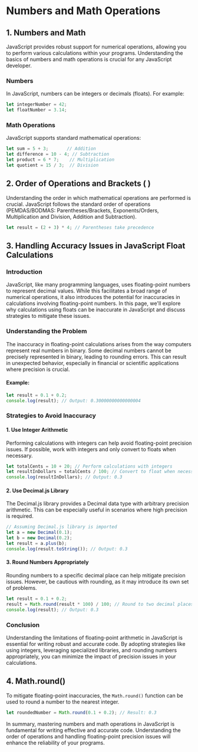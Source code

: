 # Numbers and Math Operations

## 1. Numbers and Math

JavaScript provides robust support for numerical operations, allowing you to perform various calculations within your
programs. Understanding the basics of numbers and math operations is crucial for any JavaScript developer.

### Numbers

In JavaScript, numbers can be integers or decimals (floats). For example:

```javascript
let integerNumber = 42;
let floatNumber = 3.14;
```

### Math Operations

JavaScript supports standard mathematical operations:

```javascript
let sum = 5 + 3;       // Addition
let difference = 10 - 4; // Subtraction
let product = 6 * 7;    // Multiplication
let quotient = 15 / 3;  // Division
```

## 2. Order of Operations and Brackets ( )

Understanding the order in which mathematical operations are performed is crucial. JavaScript follows the standard order
of operations (PEMDAS/BODMAS: Parentheses/Brackets, Exponents/Orders, Multiplication and Division, Addition and
Subtraction).

```javascript
let result = (2 + 3) * 4; // Parentheses take precedence
```

## 3. Handling Accuracy Issues in JavaScript Float Calculations

### Introduction

JavaScript, like many programming languages, uses floating-point numbers to represent decimal values. While this
facilitates a broad range of numerical operations, it also introduces the potential for inaccuracies in calculations
involving floating-point numbers. In this page, we'll explore why calculations using floats can be inaccurate in
JavaScript and discuss strategies to mitigate these issues.

### Understanding the Problem

The inaccuracy in floating-point calculations arises from the way computers represent real numbers in binary. Some
decimal numbers cannot be precisely represented in binary, leading to rounding errors. This can result in unexpected
behavior, especially in financial or scientific applications where precision is crucial.

#### Example:

```javascript
let result = 0.1 + 0.2;
console.log(result); // Output: 0.30000000000000004
```

### Strategies to Avoid Inaccuracy

#### 1. Use Integer Arithmetic

Performing calculations with integers can help avoid floating-point precision issues. If possible, work with integers
and only convert to floats when necessary.

```javascript
let totalCents = 10 + 20; // Perform calculations with integers
let resultInDollars = totalCents / 100; // Convert to float when necessary
console.log(resultInDollars); // Output: 0.3
```

#### 2. Use Decimal.js Library

The Decimal.js library provides a Decimal data type with arbitrary precision arithmetic. This can be especially useful
in scenarios where high precision is required.

```javascript
// Assuming Decimal.js library is imported
let a = new Decimal(0.1);
let b = new Decimal(0.2);
let result = a.plus(b);
console.log(result.toString()); // Output: 0.3
```

#### 3. Round Numbers Appropriately

Rounding numbers to a specific decimal place can help mitigate precision issues. However, be cautious with rounding, as
it may introduce its own set of problems.

```javascript
let result = 0.1 + 0.2;
result = Math.round(result * 100) / 100; // Round to two decimal places
console.log(result); // Output: 0.3
```

### Conclusion

Understanding the limitations of floating-point arithmetic in JavaScript is essential for writing robust and accurate
code. By adopting strategies like using integers, leveraging specialized libraries, and rounding numbers appropriately,
you can minimize the impact of precision issues in your calculations.

## 4. Math.round()

To mitigate floating-point inaccuracies, the `Math.round()` function can be used to round a number to the nearest
integer.

```javascript
let roundedNumber = Math.round(0.1 + 0.2); // Result: 0.3
```

In summary, mastering numbers and math operations in JavaScript is fundamental for writing effective and accurate code.
Understanding the order of operations and handling floating-point precision issues will enhance the reliability of your
programs.
